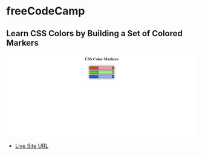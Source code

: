 # freeCodeCamp
## Learn CSS Colors by Building a Set of Colored Markers
![](ss.png)
* [Live Site URL]()